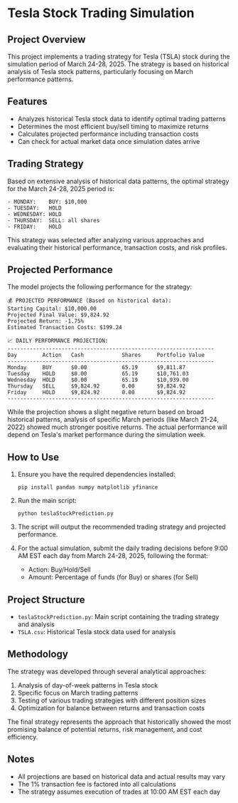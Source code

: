 # Tesla Stock Trading Simulation

## Project Overview
This project implements a trading strategy for Tesla (TSLA) stock during the simulation period of March 24-28, 2025. The strategy is based on historical analysis of Tesla stock patterns, particularly focusing on March performance patterns.

## Features
- Analyzes historical Tesla stock data to identify optimal trading patterns
- Determines the most efficient buy/sell timing to maximize returns
- Calculates projected performance including transaction costs
- Can check for actual market data once simulation dates arrive

## Trading Strategy
Based on extensive analysis of historical data patterns, the optimal strategy for the March 24-28, 2025 period is:

```
- MONDAY:    BUY: $10,000
- TUESDAY:   HOLD
- WEDNESDAY: HOLD
- THURSDAY:  SELL: all shares
- FRIDAY:    HOLD
```

This strategy was selected after analyzing various approaches and evaluating their historical performance, transaction costs, and risk profiles.

## Projected Performance
The model projects the following performance for the strategy:

```
💰 PROJECTED PERFORMANCE (Based on historical data):
Starting Capital: $10,000.00
Projected Final Value: $9,824.92
Projected Return: -1.75%
Estimated Transaction Costs: $199.24

📈 DAILY PERFORMANCE PROJECTION:
-----------------------------------------------------------------
Day        Action   Cash            Shares     Portfolio Value
-----------------------------------------------------------------
Monday     BUY      $0.00           65.19      $9,811.87
Tuesday    HOLD     $0.00           65.19      $10,761.03
Wednesday  HOLD     $0.00           65.19      $10,939.00
Thursday   SELL     $9,824.92       0.00       $9,824.92
Friday     HOLD     $9,824.92       0.00       $9,824.92
-----------------------------------------------------------------
```

While the projection shows a slight negative return based on broad historical patterns, analysis of specific March periods (like March 21-24, 2022) showed much stronger positive returns. The actual performance will depend on Tesla's market performance during the simulation week.

## How to Use
1. Ensure you have the required dependencies installed:
   ```
   pip install pandas numpy matplotlib yfinance
   ```

2. Run the main script:
   ```
   python teslaStockPrediction.py
   ```

3. The script will output the recommended trading strategy and projected performance.

4. For the actual simulation, submit the daily trading decisions before 9:00 AM EST each day from March 24-28, 2025, following the format:
   - Action: Buy/Hold/Sell
   - Amount: Percentage of funds (for Buy) or shares (for Sell)

## Project Structure
- `teslaStockPrediction.py`: Main script containing the trading strategy and analysis
- `TSLA.csv`: Historical Tesla stock data used for analysis

## Methodology
The strategy was developed through several analytical approaches:
1. Analysis of day-of-week patterns in Tesla stock
2. Specific focus on March trading patterns
3. Testing of various trading strategies with different position sizes
4. Optimization for balance between returns and transaction costs

The final strategy represents the approach that historically showed the most promising balance of potential returns, risk management, and cost efficiency.

## Notes
- All projections are based on historical data and actual results may vary
- The 1% transaction fee is factored into all calculations
- The strategy assumes execution of trades at 10:00 AM EST each day
